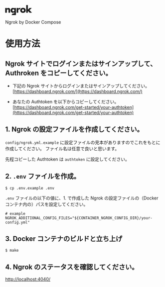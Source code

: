 <a href="https://ngrok.com/">
<svg width="86" height="32" viewBox="0 0 86 32" fill="none" xmlns="http://www.w3.org/2000/svg">
<path d="M29.1488 10.9052C27.962 9.57399 26.494 8.90381 24.7495 8.90381C23.6742 8.90381 22.6837 9.11352 21.7734 9.53752C20.8632 9.96151 20.078 10.536 19.4131 11.27C18.7528 12.0085 18.2308 12.8656 17.8471 13.8595C17.4633 14.8488 17.2715 15.9202 17.2715 17.0782C17.2715 18.2134 17.45 19.2483 17.8024 20.1829C18.1594 21.113 18.6546 21.9108 19.2971 22.5764C19.9396 23.242 20.7026 23.7618 21.586 24.1356C22.4695 24.5095 23.4377 24.6964 24.4907 24.6964C24.9681 24.6964 25.4098 24.6599 25.8114 24.5915C26.2129 24.5231 26.5967 24.4092 26.9625 24.2542C27.3284 24.0946 27.6853 23.894 28.0423 23.6524C28.3948 23.4062 28.7651 23.0962 29.1488 22.7269V26.6796H29.1443V27.0625H24.2721L20.6089 31.2751V32H34.3557V30.2903V9.31868H29.1488V10.9052ZM29.1354 18.1496C28.9525 18.569 28.7115 18.9383 28.4171 19.2529C28.1181 19.5674 27.7656 19.8091 27.3552 19.9869C26.9447 20.1647 26.5074 20.2513 26.0479 20.2513C25.566 20.2513 25.1198 20.1647 24.7093 19.9869C24.2988 19.8091 23.9419 19.5674 23.6429 19.2529C23.344 18.9383 23.112 18.569 22.938 18.1496C22.764 17.7301 22.6792 17.2697 22.6792 16.7819C22.6792 16.3123 22.7684 15.87 22.9514 15.4597C23.1343 15.0494 23.3752 14.6938 23.6876 14.3884C23.9954 14.0829 24.3479 13.8413 24.7495 13.6543C25.151 13.4674 25.5838 13.3762 26.0434 13.3762C26.4851 13.3762 26.909 13.4629 27.3239 13.6407C27.7344 13.8139 28.0958 14.0601 28.4037 14.3747C28.7115 14.6893 28.9525 15.0494 29.1399 15.4597C29.3228 15.87 29.4121 16.3214 29.4121 16.8138C29.4076 17.2834 29.3184 17.7301 29.1354 18.1496Z" fill="currentColor"></path>
<path d="M14.6213 11.1515C14.3447 10.8187 14.0324 10.5315 13.6977 10.2762C13.3988 10.0528 13.082 9.85674 12.7385 9.69718C12.5734 9.61967 12.3994 9.55584 12.2164 9.49658C11.9532 9.40995 11.6676 9.35069 11.3731 9.30054H7.66092L5.20693 12.1591V11.8263V9.3598H0V24.4412H5.20693V17.9719V14.2653H5.92974H7.37983H10.0346H10.0971L10.5031 14.2562V24.4366H15.71V15.0039C15.71 14.2015 15.6342 13.4857 15.4825 12.8566C15.3308 12.232 15.0452 11.6667 14.6213 11.1515Z" fill="currentColor"></path>
<path d="M49.6685 9.3186H45.809C45.809 9.3186 44.4303 9.3186 43.9886 9.3186L41.7309 11.9173V9.3186H36.5195V24.4H41.7399L41.7443 14.3062H43.4577H45.5324L49.6685 9.52832V9.3186V9.3186Z" fill="currentColor"></path>
<path d="M77.8051 16.2849L84.9262 9.57402V9.31871H78.0639L72.6027 14.7577V0H67.3958V24.3955H72.6027V18.2545L78.3272 24.3955H85.3333V24.1083L77.8051 16.2849Z" fill="currentColor"></path>
<path d="M63.3262 11.0374C62.532 10.3216 61.5906 9.76544 60.5064 9.36425C59.4221 8.96305 58.2487 8.76245 56.9815 8.76245C55.6965 8.76245 54.5097 8.96761 53.4299 9.37792C52.3457 9.78824 51.4132 10.3536 50.6234 11.0648C49.8382 11.7805 49.2224 12.624 48.7807 13.5951C48.339 14.5661 48.1204 15.6102 48.1204 16.7271C48.1204 17.9626 48.339 19.0842 48.7807 20.0917C49.2224 21.0993 49.8292 21.9655 50.6101 22.6904C51.3864 23.4153 52.31 23.976 53.3853 24.3681C54.4606 24.7602 55.6296 24.9562 56.8968 24.9562C58.1818 24.9562 59.3731 24.7602 60.4796 24.3681C61.5817 23.976 62.5276 23.4244 63.3128 22.704C64.0981 21.9883 64.7183 21.1357 65.169 20.1464C65.6196 19.1571 65.8472 18.0675 65.8472 16.8685C65.8472 15.674 65.6241 14.5798 65.1868 13.5905C64.7406 12.6057 64.1204 11.7532 63.3262 11.0374ZM60.0736 18.1769C59.8906 18.5963 59.6497 18.9656 59.3552 19.2802C59.0563 19.5948 58.7038 19.8364 58.2933 20.0142C57.8784 20.192 57.4456 20.2786 56.986 20.2786C56.5264 20.2786 56.0892 20.192 55.6742 20.0142C55.2637 19.8364 54.9068 19.5948 54.6123 19.2802C54.3134 18.9656 54.0769 18.5963 53.894 18.1769C53.711 17.7575 53.6218 17.2924 53.6218 16.7818C53.6218 16.3122 53.711 15.87 53.894 15.4597C54.0769 15.0494 54.3134 14.6892 54.6123 14.3747C54.9112 14.0601 55.2637 13.8139 55.6742 13.6406C56.0892 13.4628 56.522 13.3762 56.986 13.3762C57.4456 13.3762 57.8828 13.4628 58.2933 13.6406C58.7038 13.8139 59.0607 14.0601 59.3552 14.3747C59.6542 14.6892 59.8906 15.0585 60.0736 15.4779C60.2565 15.8974 60.3457 16.3442 60.3457 16.8137C60.3457 17.3016 60.2565 17.7575 60.0736 18.1769Z" fill="currentColor"></path>
</svg>
</a>

Ngrok by Docker Compose

# 使用方法

## Ngrok サイトでログインまたはサインアップして、Authroken をコピーしてください。

- 下記の Ngrok サイトからログインまたはサインアップしてください。
  [https://dashboard.ngrok.com/](https://dashboard.ngrok.com/)

- あなたの Authtoken を以下からコピーしてください。
  [https://dashboard.ngrok.com/get-started/your-authtoken](https://dashboard.ngrok.com/get-started/your-authtoken)

## 1. Ngrok の設定ファイルを作成してください。

`config/ngrok.yml.example` に設定ファイルの見本がありますのでこれをもとに作成してください。
ファイル名は任意で良いと思います。

先程コピーした Authtoken は `authtoken` に設定してください。

## 2. `.env` ファイルを作成。

```
$ cp .env.example .env
```

`.env` ファイルの以下の値に、1. で作成した Ngrok の設定ファイルの（Docker コンテナ内の）パスを設定してください。

```
# example
NGROK_ADDITIONAL_CONFIG_FILES="${CONTAINER_NGROK_CONFIG_DIR}/your-config.yml"
```

## 3. Docker コンテナのビルドと立ち上げ

```
$ make
```

## 4. Ngrok のステータスを確認してください。

[http://localhost:4040/](http://localhost:4040/)
